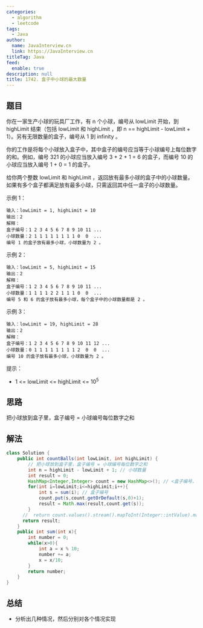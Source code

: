 ```yaml
---
categories: 
  - algorithm
  - leetcode
tags: 
  - Java
author: 
  name: JavaInterview.cn
  link: https://JavaInterview.cn
titleTag: Java
feed: 
  enable: true
description: null
title: 1742. 盒子中小球的最大数量
---
```


## 题目

你在一家生产小球的玩具厂工作，有 n 个小球，编号从 lowLimit 开始，到 highLimit 结束（包括 lowLimit 和 highLimit ，即 n == highLimit - lowLimit + 1）。另有无限数量的盒子，编号从 1 到 infinity 。

你的工作是将每个小球放入盒子中，其中盒子的编号应当等于小球编号上每位数字的和。例如，编号 321 的小球应当放入编号 3 + 2 + 1 = 6 的盒子，而编号 10 的小球应当放入编号 1 + 0 = 1 的盒子。

给你两个整数 lowLimit 和 highLimit ，返回放有最多小球的盒子中的小球数量。如果有多个盒子都满足放有最多小球，只需返回其中任一盒子的小球数量。



示例 1：

    输入：lowLimit = 1, highLimit = 10
    输出：2
    解释：
    盒子编号：1 2 3 4 5 6 7 8 9 10 11 ...
    小球数量：2 1 1 1 1 1 1 1 1 0  0  ...
    编号 1 的盒子放有最多小球，小球数量为 2 。
示例 2：
    
    输入：lowLimit = 5, highLimit = 15
    输出：2
    解释：
    盒子编号：1 2 3 4 5 6 7 8 9 10 11 ...
    小球数量：1 1 1 1 2 2 1 1 1 0  0  ...
    编号 5 和 6 的盒子放有最多小球，每个盒子中的小球数量都是 2 。
示例 3：

    输入：lowLimit = 19, highLimit = 28
    输出：2
    解释：
    盒子编号：1 2 3 4 5 6 7 8 9 10 11 12 ...
    小球数量：0 1 1 1 1 1 1 1 1 2  0  0  ...
    编号 10 的盒子放有最多小球，小球数量为 2 。


提示：

* 1 <= lowLimit <= highLimit <= 10<sup>5</sup>


## 思路

把小球放到盒子里，盒子编号 = 小球编号每位数字之和

## 解法
```java
class Solution {
    public int countBalls(int lowLimit, int highLimit) {
        // 把小球放到盒子里，盒子编号 = 小球编号每位数字之和
        int n = highLimit - lowLimit + 1; // 小球数量
        int result = 0;
        HashMap<Integer,Integer> count = new HashMap<>(); // <盒子编号，小球数量>
        for(int i=lowLimit;i<=highLimit;i++){
            int s = sum(i); // 盒子编号
            count.put(s,count.getOrDefault(s,0)+1);
            result = Math.max(result,count.get(s));
        }
      //  return count.values().stream().mapToInt(Integer::intValue).max().getAsInt();
      return result;
    }
    public int sum(int x){
        int number = 0;
        while(x>0){
            int a = x % 10;
            number += a;
            x = x/10;
        }
        return number;
    }
}

```

## 总结

- 分析出几种情况，然后分别对各个情况实现 
